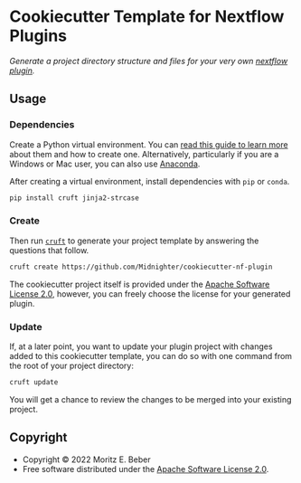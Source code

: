 # Cookiecutter Template for Nextflow Plugins

_Generate a project directory structure and files for your very own [nextflow plugin](https://www.nextflow.io/docs/latest/plugins.html)._

## Usage

### Dependencies

Create a Python virtual environment. You can [read this guide to learn more](https://realpython.com/python-virtual-environments-a-primer/)
about them and how to create one. Alternatively, particularly if you are a
Windows or Mac user, you can also use [Anaconda](https://docs.anaconda.com/anaconda/).

After creating a virtual environment, install dependencies with `pip` or `conda`.

```bash
pip install cruft jinja2-strcase
```

### Create

Then run [`cruft`](https://cruft.github.io/cruft) to generate your project template by answering the questions that follow.

```bash
cruft create https://github.com/Midnighter/cookiecutter-nf-plugin
```

The cookiecutter project itself is provided under the [Apache Software License 2.0](https://www.apache.org/licenses/LICENSE-2.0), however, you can freely choose the license for your generated plugin.

### Update

If, at a later point, you want to update your plugin project with changes added to this cookiecutter template, you can do so with one command from the root of your project directory:

```bash
cruft update
```

You will get a chance to review the changes to be merged into your existing project.

## Copyright

-   Copyright © 2022 Moritz E. Beber
-   Free software distributed under the [Apache Software License 2.0](https://www.apache.org/licenses/LICENSE-2.0).
